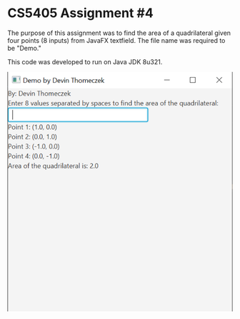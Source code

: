# CS5405 Assignment #4

The purpose of this assignment was to find the area of a quadrilateral given four points (8 inputs) from JavaFX textfield. The file name was required to be "Demo."

This code was developed to run on Java JDK 8u321.

![](https://github.com/dthomeczek/CS5405-SP2022-HW4/blob/main/Demo.png)
